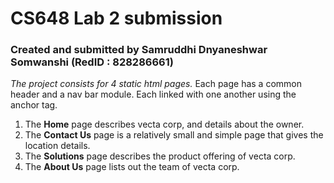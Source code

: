 # CS648 Lab 2 submission
### Created and submitted by Samruddhi Dnyaneshwar Somwanshi (RedID : 828286661)

*The project consists for 4 static html pages.*
Each page has a common header and a nav bar module.
Each linked with one another using the anchor tag.
1) The __Home__ page describes vecta corp, and details about the owner.
2) The __Contact Us__ page is a relatively small and simple page that gives the location details.
3) The __Solutions__ page describes the product offering of vecta corp.
4) The __About Us__ page lists out the team of vecta corp.
